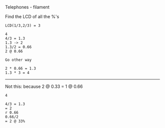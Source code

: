 Telephones - filament

Find the LCD of all the %'s

```
LCD(1/3,2/3) = 3

4
4/3 = 1.3
1.3 -> 2
1.3/2 = 0.66
2 @ 0.66

Go other way

2 * 0.66 = 1.3
1.3 * 3 = 4
```

---

Not this: because 2 @ 0.33 = 1 @ 0.66

```
4

4/3 = 1.3
= 2
r 0.66
0.66/2
= 2 @ 33%
```
